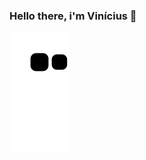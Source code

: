 ### Hello there, i'm Vinícius 👋

![Snake animation](https://github.com/rafaballerini/rafaballerini/blob/output/github-contribution-grid-snake.svg)

<!--
**VnzinGarcia/VnzinGarcia** is a ✨ _special_ ✨ repository because its `README.md` (this file) appears on your GitHub profile.

Here are some ideas to get you started:

- 🔭 I’m currently working on ...
- 🌱 I’m currently learning ...
- 👯 I’m looking to collaborate on ...
- 🤔 I’m looking for help with ...
- 💬 Ask me about ...
- 📫 How to reach me: ...
- 😄 Pronouns: ...
- ⚡ Fun fact: ...
-->
